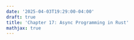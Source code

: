 ```yaml
---
date: '2025-04-03T19:29:00-04:00'
draft: true
title: 'Chapter 17: Async Programming in Rust'
mathjax: true
---
```


